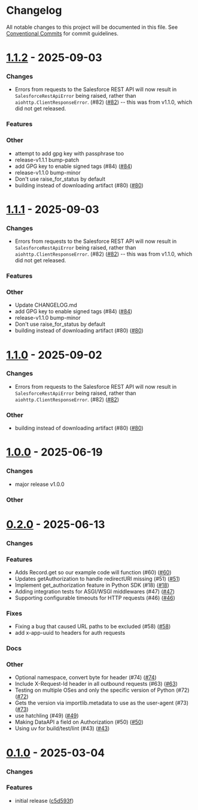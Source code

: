 # Changelog

All notable changes to this project will be documented in this file.
See [Conventional Commits](https://conventionalcommits.org) for commit guidelines.

# [1.1.2](https://github.com/heroku/heroku-applink-python/compare/v1.0.0...1.1.2) - 2025-09-03


### Changes

* Errors from requests to the Salesforce REST API will now result in `SalesforceRestApiError` being raised, rather than `aiohttp.ClientResponseError`. (#82) ([#82](https://github.com/heroku/heroku-applink-python/pull/82)) -- this was from v1.1.0, which did not get released.


### Features


### Other

* attempt to add gpg key with passphrase too
* release-v1.1.1 bump-patch
*  add GPG key to enable signed tags (#84) ([#84](https://github.com/heroku/heroku-applink-python/pull/84))
* release-v1.1.0 bump-minor
* Don't use raise_for_status by default
* building instead of downloading artifact (#80) ([#80](https://github.com/heroku/heroku-applink-python/pull/80))

# [1.1.1](https://github.com/heroku/heroku-applink-python/compare/v1.0.0...1.1.1) - 2025-09-03


### Changes

* Errors from requests to the Salesforce REST API will now result in `SalesforceRestApiError` being raised, rather than `aiohttp.ClientResponseError`. (#82) ([#82](https://github.com/heroku/heroku-applink-python/pull/82)) -- this was from v1.1.0, which did not get released.

### Features


### Other

* Update CHANGELOG.md
*  add GPG key to enable signed tags (#84) ([#84](https://github.com/heroku/heroku-applink-python/pull/84))
* release-v1.1.0 bump-minor
* Don't use raise_for_status by default
* building instead of downloading artifact (#80) ([#80](https://github.com/heroku/heroku-applink-python/pull/80))

# [1.1.0](https://github.com/heroku/heroku-applink-python/compare/v1.0.0...1.1.0) - 2025-09-02


### Changes

* Errors from requests to the Salesforce REST API will now result in `SalesforceRestApiError` being raised, rather than `aiohttp.ClientResponseError`. (#82) ([#82](https://github.com/heroku/heroku-applink-python/pull/82))

### Other

* building instead of downloading artifact (#80) ([#80](https://github.com/heroku/heroku-applink-python/pull/80))

# [1.0.0](https://github.com/heroku/heroku-applink-python/compare/v0.2.0...1.0.0) - 2025-06-19


### Changes

* major release v1.0.0

### Other

# [0.2.0](https://github.com/heroku/heroku-applink-python/compare/TDX...0.2.0) - 2025-06-13


### Changes


### Features

* Adds Record.get so our example code will function (#60) ([#60](https://github.com/heroku/heroku-applink-python/pull/60))
* Updates getAuthorization to handle redirectURI missing (#51) ([#51](https://github.com/heroku/heroku-applink-python/pull/51))
* Implement get_authorization feature in Python SDK (#18) ([#18](https://github.com/heroku/heroku-applink-python/pull/18))
* Adding integration tests for ASGI/WSGI middlewares (#47) ([#47](https://github.com/heroku/heroku-applink-python/pull/47))
* Supporting configurable timeouts for HTTP requests (#46) ([#46](https://github.com/heroku/heroku-applink-python/pull/46))

### Fixes

* Fixing a bug that caused URL paths to be excluded (#58) ([#58](https://github.com/heroku/heroku-applink-python/pull/58))
*  add x-app-uuid to headers for auth requests

### Docs

### Other

* Optional namespace, convert byte for header (#74) ([#74](https://github.com/heroku/heroku-applink-python/pull/74))
* Include X-Request-Id header in all outbound requests (#63) ([#63](https://github.com/heroku/heroku-applink-python/pull/63))
* Testing on multiple OSes and only the specific version of Python (#72) ([#72](https://github.com/heroku/heroku-applink-python/pull/72))
* Gets the version via importlib.metadata to use as the user-agent (#73) ([#73](https://github.com/heroku/heroku-applink-python/pull/73))
* use hatchling (#49) ([#49](https://github.com/heroku/heroku-applink-python/pull/49))
* Making DataAPI a field on Authorization (#50) ([#50](https://github.com/heroku/heroku-applink-python/pull/50))
* Using uv for build/test/lint (#43) ([#43](https://github.com/heroku/heroku-applink-python/pull/43))

# [0.1.0](https://github.com/heroku/heroku-applink-python/compare/HEAD...0.1.0) - 2025-03-04


### Changes

### Features
* initial release ([c5d593f](https://github.com/heroku/heroku-applink-python/commit/c5d593fa3c0f37607239e3ded7c2c24d7354383c))

